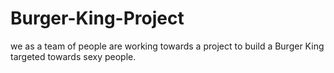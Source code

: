 # Burger-King-Project
we as a team of people are working towards a project to build a Burger King targeted towards sexy people.
